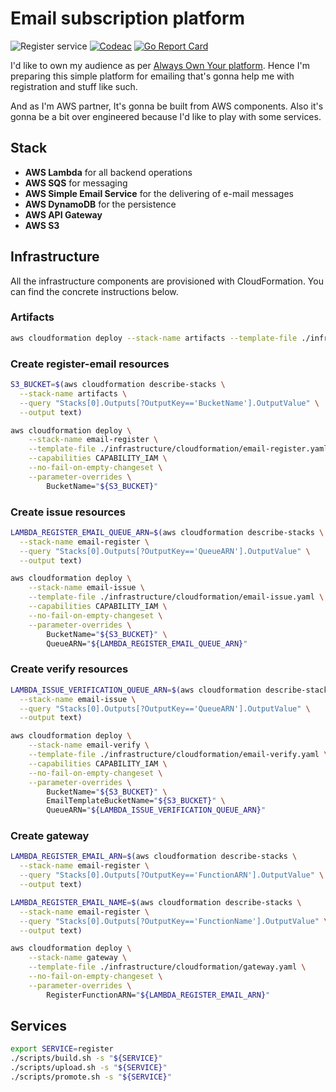 # Email subscription platform

![Register service](https://github.com/vranystepan/email/workflows/Register%20service/badge.svg)
[![Codeac](https://static.codeac.io/badges/2-332261928.svg "Codeac")](https://app.codeac.io/github/vranystepan/email)
[![Go Report Card](https://goreportcard.com/badge/github.com/vranystepan/email)](https://goreportcard.com/report/github.com/vranystepan/email)

I'd like to own my audience as per [Always Own Your platform](https://www.alwaysownyourplatform.com). Hence I'm preparing this simple platform for
emailing that's gonna help me with registration and stuff like such.

And as I'm AWS partner, It's gonna be built from AWS components. Also
it's gonna be a bit over engineered because I'd like to play with some
services.

## Stack

- **AWS Lambda** for all backend operations
- **AWS SQS** for messaging
- **AWS Simple Email Service** for the delivering of e-mail messages
- **AWS DynamoDB** for the persistence
- **AWS API Gateway**
- **AWS S3**

## Infrastructure

All the infrastructure components are provisioned with CloudFormation.
You can find the concrete instructions below.

### Artifacts

```bash
aws cloudformation deploy --stack-name artifacts --template-file ./infrastructure/cloudformation/artifacts.yaml --no-fail-on-empty-changeset
```

### Create register-email resources

```bash
S3_BUCKET=$(aws cloudformation describe-stacks \
  --stack-name artifacts \
  --query "Stacks[0].Outputs[?OutputKey=='BucketName'].OutputValue" \
  --output text)

aws cloudformation deploy \
    --stack-name email-register \
    --template-file ./infrastructure/cloudformation/email-register.yaml \
    --capabilities CAPABILITY_IAM \
    --no-fail-on-empty-changeset \
    --parameter-overrides \
        BucketName="${S3_BUCKET}"
```

### Create issue resources

```bash
LAMBDA_REGISTER_EMAIL_QUEUE_ARN=$(aws cloudformation describe-stacks \
  --stack-name email-register \
  --query "Stacks[0].Outputs[?OutputKey=='QueueARN'].OutputValue" \
  --output text)

aws cloudformation deploy \
    --stack-name email-issue \
    --template-file ./infrastructure/cloudformation/email-issue.yaml \
    --capabilities CAPABILITY_IAM \
    --no-fail-on-empty-changeset \
    --parameter-overrides \
        BucketName="${S3_BUCKET}" \
        QueueARN="${LAMBDA_REGISTER_EMAIL_QUEUE_ARN}"
```

### Create verify resources

```bash
LAMBDA_ISSUE_VERIFICATION_QUEUE_ARN=$(aws cloudformation describe-stacks \
  --stack-name email-issue \
  --query "Stacks[0].Outputs[?OutputKey=='QueueARN'].OutputValue" \
  --output text)

aws cloudformation deploy \
    --stack-name email-verify \
    --template-file ./infrastructure/cloudformation/email-verify.yaml \
    --capabilities CAPABILITY_IAM \
    --no-fail-on-empty-changeset \
    --parameter-overrides \
        BucketName="${S3_BUCKET}" \
        EmailTemplateBucketName="${S3_BUCKET}" \
        QueueARN="${LAMBDA_ISSUE_VERIFICATION_QUEUE_ARN}"
```

### Create gateway

```bash
LAMBDA_REGISTER_EMAIL_ARN=$(aws cloudformation describe-stacks \
  --stack-name email-register \
  --query "Stacks[0].Outputs[?OutputKey=='FunctionARN'].OutputValue" \
  --output text)

LAMBDA_REGISTER_EMAIL_NAME=$(aws cloudformation describe-stacks \
  --stack-name email-register \
  --query "Stacks[0].Outputs[?OutputKey=='FunctionName'].OutputValue" \
  --output text)

aws cloudformation deploy \
    --stack-name gateway \
    --template-file ./infrastructure/cloudformation/gateway.yaml \
    --no-fail-on-empty-changeset \
    --parameter-overrides \
        RegisterFunctionARN="${LAMBDA_REGISTER_EMAIL_ARN}"
```

## Services

```bash
export SERVICE=register
./scripts/build.sh -s "${SERVICE}"
./scripts/upload.sh -s "${SERVICE}"
./scripts/promote.sh -s "${SERVICE}"
```
